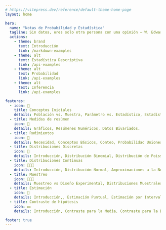 ```yaml
---
# https://vitepress.dev/reference/default-theme-home-page
layout: home

hero:
  name: "Notas de Probabilidad y Estadística"
  tagline: Sin datos, eres solo otra persona con una opinión – W. Edwards Deming
  actions:
    - theme: brand
      text: Introducción
      link: /markdown-examples
    - theme: alt
      text: Estadística Descriptiva
      link: /api-examples
    - theme: alt
      text: Probabilidad
      link: /api-examples
    - theme: alt
      text: Inferencia
      link: /api-examples

features:
  - icon: 📒
    title: Conceptos Iniciales
    details: Población vs. Muestra, Parámetro vs. Estadístico, Estadística Descriptiva vs. Inferencial, Origen de un Proyecto, Planteamiento Cuantitativo.
  - title: Medidas de resúmen
    icon: 📕
    details: Gráficos, Resúmenes Numéricos, Datos Bivariados.
  - title: Rudimientos
    icon: 📘
    details: Necesidad, Conceptos Básicos, Conteo, Probabilidad Uniones-Intersecciones, Regla de Bayes.
  - title: Distribuciones Discretas
    icon: 📗
    details: Introducción, Distribución Binomial, Distribución de Poisson, Distribución Hipegeométrica.
  - title: Distribuciones Continuas
    icon: 👨🏻‍🎓
    details: Introducción, Distribución Normal, Amproximaciones a la Normal.
  - title: Muestreo
    icon: 👨🏻‍🏫
    details: Muestreo vs Diseño Experimental, Distribuciones Muestrales, Teorema Central del Limite (TCL), Aplicación del TCL.
  - title: Estimación
    icon: 🚀
    details: Introducción,, Estimación Puntual, Estimación por Intervalo - Media, Contrastre para Diferencia de Medias, Contraste para Diferencia de Proporciones.
  - title: Contraste de hipótesis
    icon: 💵
    details: Introducción, Contraste para la Media, Contraste para la Diferencia de Medias, Contastte para la Diferencia de Proporciones.

footer: true
---
```


